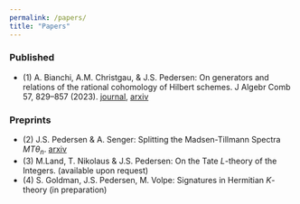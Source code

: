 ```yaml
---
permalink: /papers/
title: "Papers"
---
```


### Published
- (1) A. Bianchi, A.M. Christgau, & J.S. Pedersen: On generators and relations of the rational cohomology of Hilbert schemes. J Algebr Comb 57, 829–857 (2023). [journal](https://link.springer.com/article/10.1007/s10801-022-01201-7), [arxiv](https://arxiv.org/abs/2201.13353)

### Preprints
- (2) J.S. Pedersen & A. Senger: Splitting the Madsen-Tillmann Spectra $MT\theta_n$. [arxiv](https://arxiv.org/abs/2503.10507)
- (3) M.Land, T. Nikolaus & J.S. Pedersen: On the Tate $L$-theory of the Integers. (available upon request)
- (4) S. Goldman, J.S. Pedersen, M. Volpe: Signatures in Hermitian $K$-theory (in preparation)
  
